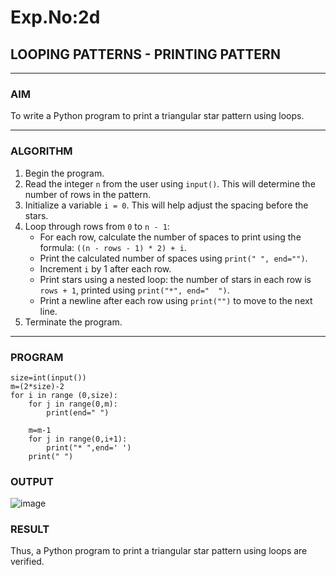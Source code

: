 # Exp.No:2d
## LOOPING PATTERNS - PRINTING PATTERN
---
### AIM  
To write a Python program to print a triangular star pattern using loops.

---

### ALGORITHM

1. Begin the program.  
2. Read the integer `n` from the user using `input()`. This will determine the number of rows in the pattern.  
3. Initialize a variable `i = 0`. This will help adjust the spacing before the stars.  
4. Loop through rows from `0` to `n - 1`:  
   - For each row, calculate the number of spaces to print using the formula: `((n - rows - 1) * 2) + i`.  
   - Print the calculated number of spaces using `print(" ", end="")`.  
   - Increment `i` by 1 after each row.  
   - Print stars using a nested loop: the number of stars in each row is `rows + 1`, printed using `print("*", end="  ")`.  
   - Print a newline after each row using `print("")` to move to the next line.  
5. Terminate the program.

---

### PROGRAM
```
size=int(input())
m=(2*size)-2
for i in range (0,size):
    for j in range(0,m):
        print(end=" ")
    
    m=m-1
    for j in range(0,i+1):
        print("* ",end=' ')
    print(" ")
```

### OUTPUT
![image](https://github.com/user-attachments/assets/74f41d49-8f31-4db9-84bf-832e5f6ef42a)

### RESULT
Thus, a Python program to print a triangular star pattern using loops are verified.
